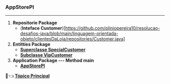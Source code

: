 ### AppStorePI

***

1. **Repositorie Package**
   - (**Inteface Customer**)[https://github.com/pliniopereira10/resolucao-desafios-java/blob/main/linguagem-orientada-objeto/clientesDaLoja/repositories/Customer.java]
2. **Entitties Package**
   - [**Superclasse SpecialCustomer**](https://github.com/pliniopereira10/resolucao-desafios-java/blob/main/linguagem-orientada-objeto/clientesDaLoja/models/SpecialCustomer.java)
   - [**Subclasse VipCustomer**](https://github.com/pliniopereira10/resolucao-desafios-java/blob/main/linguagem-orientada-objeto/clientesDaLoja/models/VipCustomer.java)
3. **Application Package --- Method main**
   - [**AppStorePI**](https://github.com/pliniopereira10/resolucao-desafios-java/blob/main/linguagem-orientada-objeto/clientesDaLoja/application/AppStorePI.java)

:dart::point_left:  [**Tópico Principal**](https://github.com/pliniopereira10/resolucao-desafios-java)